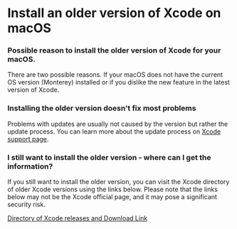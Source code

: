 # Install an older version of Xcode on macOS

### Possible reason to install the older version of Xcode for your macOS. 
There are two possible reasons. If your macOS does not have the current OS version (Monterey) installed or if you dislike the new feature in the latest version of Xcode.

### Installing the older version doesn't fix most problems 
Problems with updates are usually not caused by the version but rather the update process. You can learn more about the update process on [Xcode support page](https://developer.apple.com/support/xcode/).

### I still want to install the older version - where can I get the information? 
If you still want to install the older version, you can visit the Xcode directory of older Xcode versions using the links below.
Please note that the links below may not be the Xcode official page, and it may pose a significant security risk.

[Directory of Xcode releases and Download Link](https://xcodereleases.com/)

